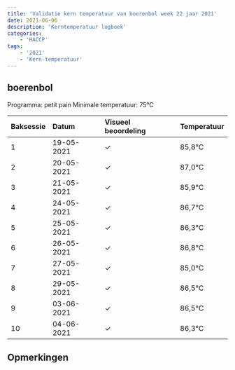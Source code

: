 ```yaml
---
title: 'Validatie kern temperatuur van boerenbol week 22 jaar 2021'
date: 2021-06-06
description: 'Kerntemperatuur logboek'
categories:
    - 'HACCP'
tags:
    - '2021'
    - 'Kern-temperatuur'
---
```


## boerenbol

Programma: petit pain
Minimale temperatuur: 75°C

| Baksessie | Datum | Visueel beoordeling | Temperatuur |
|:---|:---|:---|:---|
| 1 | 19-05-2021 | &check; | 85,8°C |
| 2 | 20-05-2021 | &check; | 87,0°C |
| 3 | 21-05-2021 | &check; | 85,9°C |
| 4 | 24-05-2021 | &check; | 86,7°C |
| 5 | 25-05-2021 | &check; | 86,3°C |
| 6 | 26-05-2021 | &check; | 86,8°C |
| 7 | 27-05-2021 | &check; | 85,0°C |
| 8 | 29-05-2021 | &check; | 86,5°C |
| 9 | 03-06-2021 | &check; | 86,5°C |
| 10 | 04-06-2021 | &check; | 86,3°C |

## Opmerkingen


